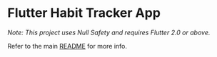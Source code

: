 # Flutter Habit Tracker App

*Note: This project uses Null Safety and requires Flutter 2.0 or above.*

Refer to the main [README](/README.md) for more info.
